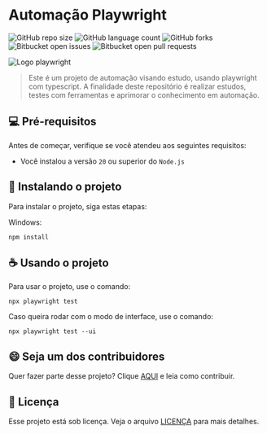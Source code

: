 # Automação Playwright

![GitHub repo size](https://img.shields.io/github/repo-size/brav999/sauce-demo-playwright?style=for-the-badge)
![GitHub language count](https://img.shields.io/github/languages/count/brav999/sauce-demo-playwright?style=for-the-badge)
![GitHub forks](https://img.shields.io/github/forks/brav999/sauce-demo-playwright?style=for-the-badge)
![Bitbucket open issues](https://img.shields.io/bitbucket/issues/brav999/sauce-demo-playwright?style=for-the-badge)
![Bitbucket open pull requests](https://img.shields.io/bitbucket/pr-raw/brav999/sauce-demo-playwright?style=for-the-badge)

<img src="https://testingwithrenata.com/wp-content/uploads/2023/03/playwright-logo.png" alt="Logo playwright">

> Este é um projeto de automação visando estudo, usando playwright com typescript. A finalidade deste repositório é realizar estudos, testes com ferramentas e aprimorar o conhecimento em automação.

## 💻 Pré-requisitos

Antes de começar, verifique se você atendeu aos seguintes requisitos:

- Você instalou a versão `20` ou superior do `Node.js`

## 🚀 Instalando o projeto

Para instalar o projeto, siga estas etapas:

Windows:

```
npm install
```

## ☕ Usando o projeto

Para usar o projeto, use o comando:

```
npx playwright test
```

Caso queira rodar com o modo de interface, use o comando:

```
npx playwright test --ui
```

## 😄 Seja um dos contribuidores

Quer fazer parte desse projeto? Clique [AQUI](contributing.md) e leia como contribuir.

## 📝 Licença

Esse projeto está sob licença. Veja o arquivo [LICENÇA](license.md) para mais detalhes.
